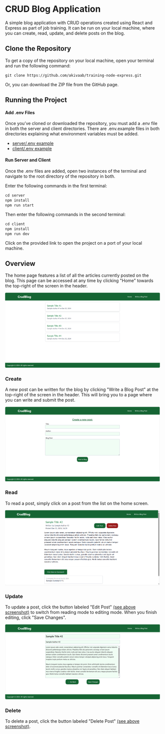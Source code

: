 # CRUD Blog Application

A simple blog application with CRUD operations created using React and Express as part of job training. It can be run on your local machine, where you can create, read, update, and delete posts on the blog.

## Clone the Repository

To get a copy of the repository on your local machine, open your terminal and run the following command:

```
git clone https://github.com/akivaab/training-node-express.git
```

Or, you can download the ZIP file from the GitHub page.

## Running the Project

#### Add .env Files

Once you’ve cloned or downloaded the repository, you must add a .env file in both the server and client directories. There are .env.example files in both directories explaining what environment variables must be added.

- [server/.env example](server/.env.example)
- [client/.env example](client/.env.example)

#### Run Server and Client

Once the .env files are added, open two instances of the terminal and navigate to the root directory of the repository in both.

Enter the following commands in the first terminal:

```
cd server
npm install
npm run start
```

Then enter the following commands in the second terminal:

```
cd client
npm install
npm run dev
```

Click on the provided link to open the project on a port of your local machine.

## Overview

The home page features a list of all the articles currently posted on the blog. This page can be accessed at any time by clicking "Home" towards the top-right of the screen in the header.

![Screenshot of the blog home page featuring a list of all posts.](client/img/post-list.png)

### Create

A new post can be written for the blog by clicking "Write a Blog Post" at the top-right of the screen in the header. This will bring you to a page where you can write and submit the post.

![Screenshot of the page where you can add posts to the blog.](client/img/create-post.png)

### Read

To read a post, simply click on a post from the list on the home screen.

![Screenshot of the page where you can read a post](client/img/post-details-read.png)

### Update

To update a post, click the button labeled "Edit Post" [(see above screenshot)](#read) to switch from reading mode to editing mode. When you finish editing, click "Save Changes".

![Screenshot of the page where you can update a post](client/img/post-details-edit.png)

### Delete

To delete a post, click the button labeled "Delete Post" [(see above screenshot)](#read).
